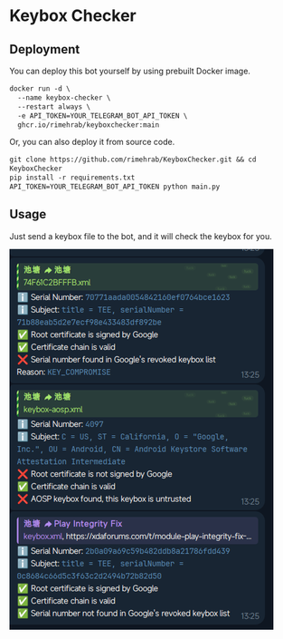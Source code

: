 # Keybox Checker

## Deployment

You can deploy this bot yourself by using prebuilt Docker image.

```shell
docker run -d \
  --name keybox-checker \
  --restart always \
  -e API_TOKEN=YOUR_TELEGRAM_BOT_API_TOKEN \
  ghcr.io/rimehrab/keyboxchecker:main
```

Or, you can also deploy it from source code.

```shell
git clone https://github.com/rimehrab/KeyboxChecker.git && cd KeyboxChecker
pip install -r requirements.txt
API_TOKEN=YOUR_TELEGRAM_BOT_API_TOKEN python main.py
```

## Usage

Just send a keybox file to the bot, and it will check the keybox for you.

![Usage](./screenshot.png)
